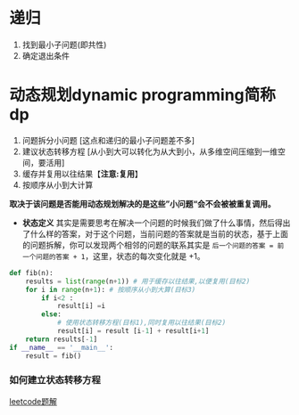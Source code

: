 # 递归

1. 找到最小子问题(即共性)
2. 确定退出条件

# 动态规划dynamic programming简称dp

1. 问题拆分小问题  [这点和递归的最小子问题差不多]
2. 建议状态转移方程 [从小到大可以转化为从大到小，从多维空间压缩到一维空间，要活用] 
3. 缓存并复用以往结果【**注意:复用**】
4. 按顺序从小到大计算

 **取决于该问题是否能用动态规划解决的是这些”小问题“会不会被被重复调用。**

-  **状态定义** 其实是需要思考在解决一个问题的时候我们做了什么事情，然后得出了什么样的答案，对于这个问题，当前问题的答案就是当前的状态，基于上面的问题拆解，你可以发现两个相邻的问题的联系其实是 `后一个问题的答案 = 前一个问题的答案 + 1`，这里，状态的每次变化就是 +1。

```python
def fib(n):
	results = list(range(n+1)) # 用于缓存以往结果,以便复用(目标2)
	for i in range(n+1): # 按顺序从小到大算(目标3)
		if i<2 :
			result[i] =i
		else:
			# 使用状态转移方程(目标1),同时复用以往结果(目标2)
			result[i] = result [i-1] + result[i+1]
	return results[-1]
if __name__ == '__main__':
    result = fib()
```

### 如何建立状态转移方程

[leetcode题解](https://leetcode-cn.com/problems/triangle/solution/go-dp-ti-jie-by-ivan1/)